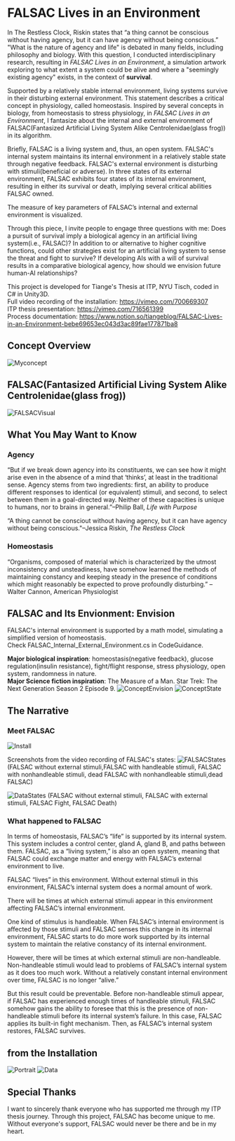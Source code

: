 # FALSAC Lives in an Environment

In The Restless Clock, Riskin states that “a thing cannot be conscious without having agency, but it can have agency without being conscious.” "What is the nature of agency and life" is debated in many fields, including philosophy and biology. With this question, I conducted interdisciplinary research, resulting in _FALSAC Lives in an Environment_, a simulation artwork exploring to what extent a system could be alive and where a "seemingly existing agency" exists, in the context of **survival**. 

Supported by a relatively stable internal environment, living systems survive in their disturbing external environment. This statement describes a critical concept in physiology, called homeostasis. Inspired by several concepts in biology, from homeostasis to stress physiology, in _FALSAC Lives in an Environment_, I fantasize about the internal and external environment of FALSAC(Fantasized Artificial Living System Alike Centrolenidae(glass frog)) in its algorithm.

Briefly, FALSAC is a living system and, thus, an open system. FALSAC's internal system maintains its internal environment in a relatively stable state through negative feedback. FALSAC's external environment is disturbing with stimuli(beneficial or adverse). In three states of its external environment, FALSAC exhibits four states of its internal environment, resulting in either its survival or death, implying several critical abilities FALSAC owned.

The measure of key parameters of FALSAC’s internal and external environment is visualized.

Through this piece, I invite people to engage three questions with me: Does a pursuit of survival imply a biological agency in an artificial living system(i.e., FALSAC)? In addition to or alternative to higher cognitive functions, could other strategies exist for an artificial living system to sense the threat and fight to survive? If developing AIs with a will of survival results in a comparative biological agency, how should we envision future human-AI relationships?


This project is developed for Tiange's Thesis at ITP, NYU Tisch, coded in C# in Unity3D.<br>
Full video recording of the installation: https://vimeo.com/700669307<br>
ITP thesis presentation: https://vimeo.com/716561399<br>
Process documentation: https://www.notion.so/tiangeblog/FALSAC-Lives-in-an-Environment-bebe69653ec043d3ac89fae177871ba8

## Concept Overview
![Myconcept](/Images/FALSAC_Summary.png)

## FALSAC(Fantasized Artificial Living System Alike Centrolenidae(glass frog))
![FALSACVisual](/Images/FALSACVisual.png)

## What You May Want to Know
### Agency
“But if we break down agency into its constituents, we can see how it might arise even in the absence of a mind that ‘thinks’, at least in the traditional sense. Agency stems from two ingredients: first, an ability to produce different responses to identical (or equivalent) stimuli, and second, to select between them in a goal-directed way. Neither of these capacities is unique to humans, nor to brains in general.”–Philip Ball, _Life with Purpose_

“A thing cannot be consciout without having agency, but it can have agency without being conscious."–Jessica Riskin, _The Restless Clock_

### Homeostasis
“Organisms, composed of material which is characterized by the utmost inconsistency and unsteadiness, have somehow learned the methods of maintaining constancy and keeping steady in the presence of conditions which might reasonably be expected to prove profoundly disturbing.” –Walter Cannon, American Physiologist

## FALSAC and Its Envionment: Envision
FALSAC's internal environment is supported by a math model, simulating a simplified version of homeostasis. <br>
Check FALSAC_Internal_External_Environment.cs in CodeGuidance. <br>

**Major biological inspiration**: homeostasis(negative feedback), glucose regulation(insulin resistance), fight/flight response, stress physiology, open system, randomness in nature. <br>
**Major Science fiction inspiration**: The Measure of a Man. Star Trek: The Next Generation Season 2 Episode 9.
![ConceptEnvision](/Images/ConceptEnvision.png)
![ConceptState](/Images/FALSACStatesConcept.png)

## The Narrative
### Meet FALSAC
![Install](/Images/Installation.jpg)

Screenshots from the video recording of FALSAC's states:
![FALSACStates](/Images/FALSACStates.JPEG)
(FALSAC without external stimuli,FALSAC with handleable stimuli, FALSAC with nonhandleable stimuli, dead FALSAC with nonhandleable stimuli,dead FALSAC)

![DataStates](/Images/DataStates.JPEG)
(FALSAC without external stimuli, FALSAC with external stimuli, FALSAC Fight, FALSAC Death)
### What happened to FALSAC
In terms of homeostasis, FALSAC’s “life” is supported by its internal system. This system includes a control center, gland A, gland B, and paths between them. FALSAC, as a “living system,” is also an open system, meaning that FALSAC could exchange matter and energy with FALSAC’s external environment to live.

FALSAC “lives” in this environment. Without external stimuli in this environment, FALSAC’s internal system does a normal amount of work.

There will be times at which external stimuli appear in this environment affecting FALSAC’s internal environment.

One kind of stimulus is handleable. When FALSAC’s internal environment is affected by those stimuli and FALSAC senses this change in its internal environment, FALSAC starts to do more work supported by its internal system to maintain the relative constancy of its internal environment.

However, there will be times at which external stimuli are non-handleable. Non-handleable stimuli would lead to problems of FALSAC’s internal system as it does too much work. Without a relatively constant internal environment over time, FALSAC is no longer “alive.”

But this result could be preventable. Before non-handleable stimuli appear, if FALSAC has experienced enough times of handleable stimuli, FALSAC somehow gains the ability to foresee that this is the presence of non-handleable stimuli before its internal system’s failure. In this case, FALSAC applies its built-in fight mechanism. Then, as FALSAC’s internal system restores, FALSAC survives.

## from the Installation
![Portrait](/Images/Portrait.JPG)
![Data](/Images/Data.JPEG)

## Special Thanks
I want to sincerely thank everyone who has supported me through my ITP thesis journey.
Through this project, FALSAC has become unique to me. Without everyone's support, FALSAC would never be there and be in my heart.
